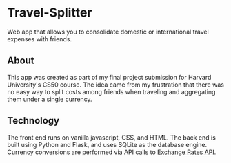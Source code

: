 # Travel-Splitter
Web app that allows you to consolidate domestic or international travel expenses with friends.

## About
This app was created as part of my final project submission for Harvard University's CS50 course. The idea came from my frustration that there was no easy way to split costs among friends when traveling and aggregating them under a single currency.

## Technology
The front end runs on vanilla javascript, CSS, and HTML. The back end is built using Python and Flask, and uses SQLite as the database engine. Currency conversions are performed via API calls to [Exchange Rates API](https://exchangeratesapi.io/ "Exchange Rates API").
